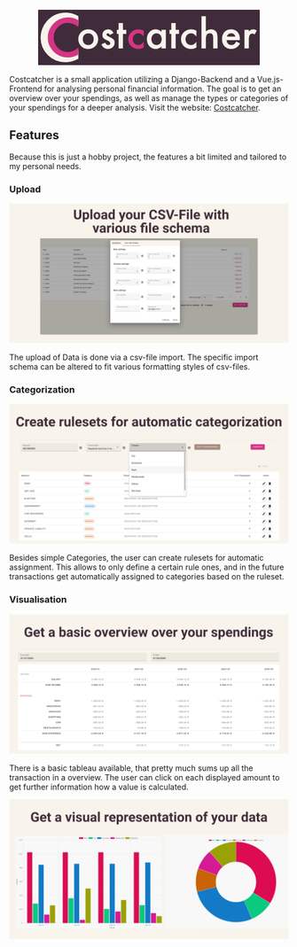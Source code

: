<p align="center">
  <img src="https://github.com/codingBeanie/CostCatcher/blob/main/frontend-vue/src/assets/costcatcher_logo_prim.webp" alt="Costcatcher Logo">
</p>

Costcatcher is a small application utilizing a Django-Backend and a Vue.js-Frontend for analysing personal financial information. The goal is to get an overview over your spendings, as well as manage the types or categories of your spendings for a deeper analysis.
Visit the website: [Costcatcher](https://costcatcher.cbeanie.com/#/).

## Features
Because this is just a hobby project, the features a bit limited and tailored to my personal needs.

### Upload

<p align="center">
  <img src="https://github.com/codingBeanie/CostCatcher/blob/main/frontend-vue/src/assets/upload.webp" alt="Costcatcher Logo">
</p>

The upload of Data is done via a csv-file import. The specific import schema can be altered to fit various formatting styles of csv-files. 

### Categorization

<p align="center">
  <img src="https://github.com/codingBeanie/CostCatcher/blob/main/frontend-vue/src/assets/categorization.webp" alt="Costcatcher Logo">
</p>


Besides simple Categories, the user can create rulesets for automatic assignment. This allows to only define a certain rule ones, and in the future transactions get automatically assigned to categories based on the ruleset.

### Visualisation

<p align="center">
  <img src="https://github.com/codingBeanie/CostCatcher/blob/main/frontend-vue/src/assets/tableau.webp" alt="Costcatcher Logo">
</p>

There is a basic tableau available, that pretty much sums up all the transaction in a overview. The user can click on each displayed amount to get further information how a value is calculated.

<p align="center">
  <img src="https://github.com/codingBeanie/CostCatcher/blob/main/frontend-vue/src/assets/graphs.webp" alt="Costcatcher Logo">
</p>
